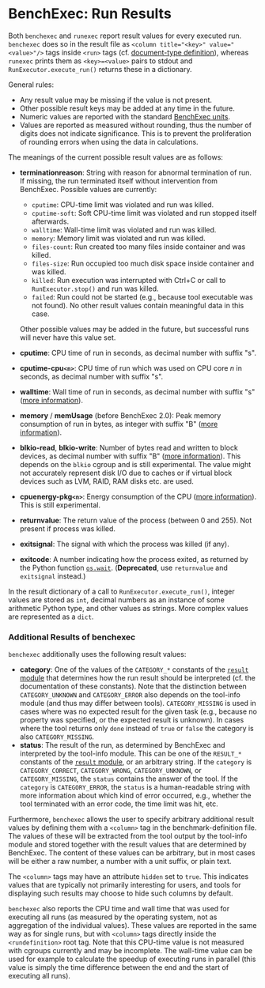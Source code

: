 # BenchExec: Run Results

Both `benchexec` and `runexec` report result values for every executed run.
`benchexec` does so in the result file as
`<column title="<key>" value="<value>"/>` tags inside `<run>` tags
(cf. [document-type definition](result.dtd)),
whereas `runexec` prints them as `<key>=<value>` pairs to stdout
and `RunExecutor.execute_run()` returns these in a dictionary.

General rules:
- Any result value may be missing if the value is not present.
- Other possible result keys may be added at any time in the future.
- Numeric values are reported with the standard [BenchExec units](INDEX.md#units).
- Values are reported as measured without rounding,
  thus the number of digits does not indicate significance.
  This is to prevent the proliferation of rounding errors when using the data in calculations.

The meanings of the current possible result values are as follows:

- **terminationreason**: String with reason for abnormal termination of run.
  If missing, the run terminated itself without intervention from BenchExec.
  Possible values are currently:
  - `cputime`: CPU-time limit was violated and run was killed.
  - `cputime-soft`: Soft CPU-time limit was violated and run stopped itself afterwards.
  - `walltime`: Wall-time limit was violated and run was killed.
  - `memory`: Memory limit was violated and run was killed.
  - `files-count`: Run created too many files inside container and was killed.
  - `files-size`: Run occupied too much disk space inside container and was killed.
  - `killed`: Run execution was interrupted with Ctrl+C or call to `RunExecutor.stop()`
     and run was killed.
  - `failed`: Run could not be started (e.g., because tool executable was not found).
     No other result values contain meaningful data in this case.

  Other possible values may be added in the future,
  but successful runs will never have this value set.
- **cputime**: CPU time of run in seconds, as decimal number with suffix "s".
- **cputime-cpu`<n>`**: CPU time of run which was used on CPU core *n* in seconds,
    as decimal number with suffix "s".
- **walltime**: Wall time of run in seconds, as decimal number with suffix "s" ([more information](resources.md#wall-time)).
- **memory** / **memUsage** (before BenchExec 2.0):
    Peak memory consumption of run in bytes, as integer with suffix "B" ([more information](resources.md#memory)).
- **blkio-read**, **blkio-write**: Number of bytes read and written to block devices, as decimal number with suffix "B" ([more information](resources.md#disk-space-and-io)).
    This depends on the `blkio` cgroup and is still experimental.
    The value might not accurately represent disk I/O due to caches or if virtual block devices such as LVM, RAID, RAM disks etc. are used.
- **cpuenergy-pkg`<n>`**: Energy consumption of the CPU ([more information](resources.md#energy)).
    This is still experimental.
- **returnvalue**: The return value of the process (between 0 and 255).
    Not present if process was killed.
- **exitsignal**: The signal with which the process was killed (if any).
- **exitcode**: A number indicating how the process exited,
    as returned by the Python function [`os.wait`](https://docs.python.org/3/library/os.html#os.wait).
    (**Deprecated**, use `returnvalue` and `exitsignal` instead.)


In the result dictionary of a call to `RunExecutor.execute_run()`,
integer values are stored as `int`,
decimal numbers as an instance of some arithmetic Python type,
and other values as strings.
More complex values are represented as a `dict`.


### Additional Results of benchexec
`benchexec` additionally uses the following result values:
- **category**: One of the values of the `CATEGORY_*` constants of the
    [`result` module](https://github.com/sosy-lab/benchexec/blob/master/benchexec/result.py)
    that determines how the run result should be interpreted
    (cf. the documentation of these constants).
    Note that the distinction between `CATEGORY_UNKNOWN` and `CATEGORY_ERROR`
    also depends on the tool-info module (and thus may differ between tools).
    `CATEGORY_MISSING` is used in cases where was no expected result for the given task
    (e.g., because no property was specified, or the expected result is unknown).
    In cases where the tool returns only `done` instead of `true` or `false`
    the category is also `CATEGORY_MISSING`.
- **status**: The result of the run, as determined by BenchExec
    and interpreted by the tool-info module.
    This can be one of the `RESULT_*` constants of the
    [`result` module](https://github.com/sosy-lab/benchexec/blob/master/benchexec/result.py),
    or an arbitrary string.
    If the `category` is `CATEGORY_CORRECT`, `CATEGORY_WRONG`,
    `CATEGORY_UNKNOWN`, or `CATEGORY_MISSING`,
    the `status` contains the answer of the tool.
    If the `category` is `CATEGORY_ERROR`, the `status` is a human-readable string with more information
    about which kind of error occurred,
    e.g., whether the tool terminated with an error code, the time limit was hit, etc.

Furthermore, `benchexec` allows the user to specify arbitrary additional result values
by defining them with a `<column>` tag in the benchmark-definition file.
The values of these will be extracted from the tool output by the tool-info module
and stored together with the result values that are determined by BenchExec.
The content of these values can be arbitrary, but in most cases will be either a raw number,
a number with a unit suffix, or plain text.

The `<column>` tags may have an attribute `hidden` set to `true`.
This indicates values that are typically not primarily interesting for users,
and tools for displaying such results may choose to hide such columns by default.

`benchexec` also reports the CPU time and wall time that was used for executing all runs
(as measured by the operating system, not as aggregation of the individual values).
These values are reported in the same way as for single runs,
but with `<column>` tags directly inside the `<rundefinition>` root tag.
Note that this CPU-time value is not measured with cgroups currently and may be incomplete.
The wall-time value can be used for example to calculate the speedup of executing runs in parallel
(this value is simply the time difference between the end and the start of executing all runs).
